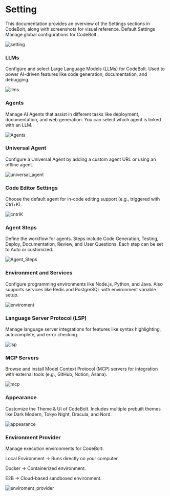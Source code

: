 # Setting
This documentation provides an overview of the Settings sections in CodeBolt, along with screenshots for visual reference. Default Settings Manage global configurations for CodeBolt .

![setting](/configure/settings.png) 


### LLMs

Configure and select Large Language Models (LLMs) for CodeBolt.
Used to power AI-driven features like code generation, documentation, and debugging.

![llms](/configure/LLMs.png) 

### Agents

Manage AI Agents that assist in different tasks like deployment, documentation, and web generation.
You can select which agent is linked with an LLM.

![Agents](/configure/Agents.png) 

### Universal Agent

Configure a Universal Agent by adding a custom agent URL or using an offline agent.

![universal_agent](/configure/universal_agent.png) 

### Code Editor Settings

Choose the default agent for in-code editing support (e.g., triggered with Ctrl+K).

![cntrlK](/configure/cntrlK.png)


### Agent Steps

Define the workflow for agents.
Steps include Code Generation, Testing, Deploy, Documentation, Review, and User Questions.
Each step can be set to Auto or customized.

![Agent_Steps](/configure/Agent_Steps.png)

### Environment and Services

Configure programming environments like Node.js, Python, and Java.
Also supports services like Redis and PostgreSQL with environment variable setup.

![enviroment](/configure/enviroment.png)

### Language Server Protocol (LSP)

Manage language server integrations for features like syntax highlighting, autocomplete, and error checking.

![lsp](/configure/lsp.png)

### MCP Servers

Browse and install Model Context Protocol (MCP) servers for integration with external tools (e.g., GitHub, Notion, Asana).

![mcp](/configure/mcp.png)

### Appearance

Customize the Theme & UI of CodeBolt.
Includes multiple prebuilt themes like Dark Modern, Tokyo Night, Dracula, and Nord.

![appearance](/configure/appearance.png)

### Environment Provider

Manage execution environments for CodeBolt:

Local Environment → Runs directly on your computer.

Docker → Containerized environment.

E2B → Cloud-based sandboxed environment.

![enviroment_provider](/configure/enviroment_provider.png)

